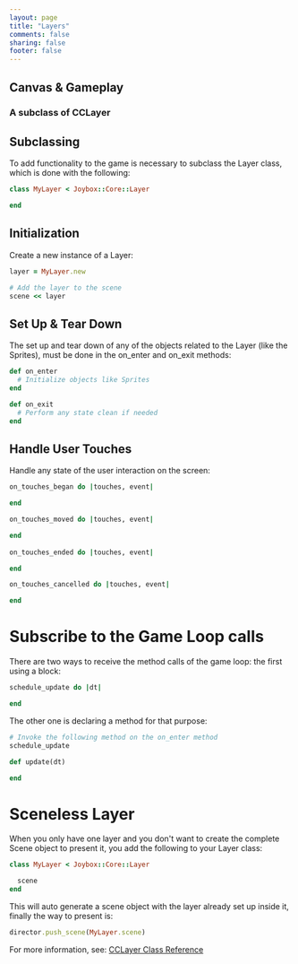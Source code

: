 ```yaml
---
layout: page
title: "Layers"
comments: false
sharing: false
footer: false
---
```


## Canvas & Gameplay
### A subclass of CCLayer

## Subclassing

To add functionality to the game is necessary to subclass the Layer class, which is done with the following:

``` ruby
class MyLayer < Joybox::Core::Layer

end
```

## Initialization

Create a new instance of a Layer:

``` ruby
layer = MyLayer.new

# Add the layer to the scene
scene << layer
```

## Set Up & Tear Down
The set up and tear down of any of the objects related to the Layer (like the Sprites), must be done in the on_enter and on_exit methods:

``` ruby
def on_enter
  # Initialize objects like Sprites
end

def on_exit
  # Perform any state clean if needed
end
```

## Handle User Touches

Handle any state of the user interaction on the screen:

```ruby
on_touches_began do |touches, event|

end

on_touches_moved do |touches, event|

end
 
on_touches_ended do |touches, event|

end

on_touches_cancelled do |touches, event|

end
```

# Subscribe to the Game Loop calls

There are two ways to receive the method calls of the game loop: the first using a block:

```ruby
schedule_update do |dt|

end
```

The other one is declaring a method for that purpose:
```ruby
# Invoke the following method on the on_enter method
schedule_update

def update(dt)

end
```

# Sceneless Layer
When you only have one layer and you don't want to create the complete Scene object to present it, you add the following to your Layer class:

``` ruby
class MyLayer < Joybox::Core::Layer

  scene
end
```

This will auto generate a scene object with the layer already set up inside it, finally the way to present is:

``` ruby
director.push_scene(MyLayer.scene)
```

For more information, see: [CCLayer Class Reference](http://www.cocos2d-iphone.org/api-ref/2.1.0/interface_c_c_layer.html)